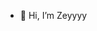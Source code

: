 - 👋 Hi, I’m Zeyyyy

<!---
zeydann/zeydann is a ✨ special ✨ repository because its `README.md` (this file) appears on your GitHub profile.
You can click the Preview link to take a look at your changes.
--->

